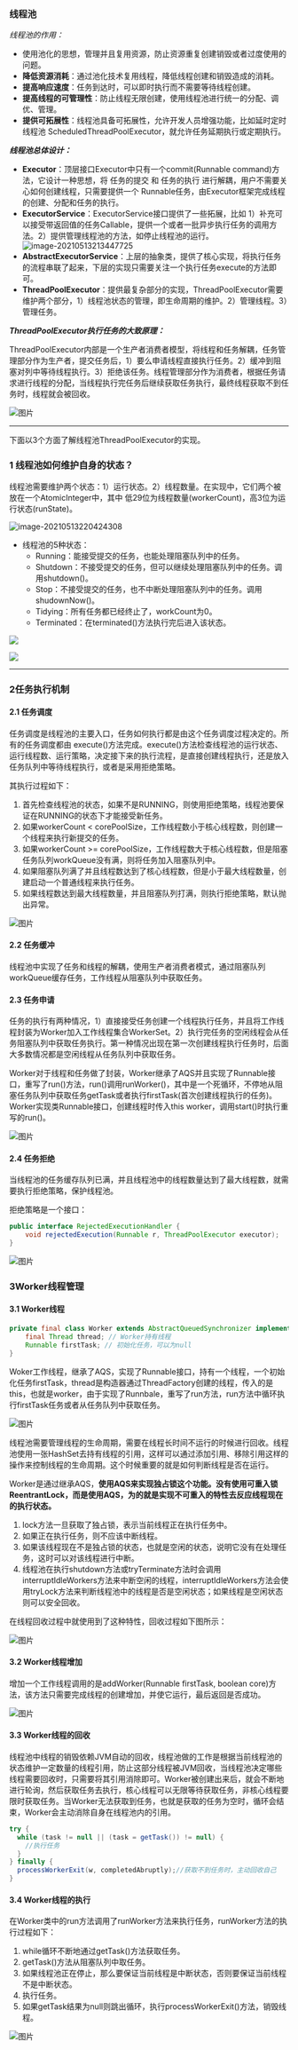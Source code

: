 ### 线程池

*线程池的作用：*

- 使用池化的思想，管理并且复用资源，防止资源重复创建销毁或者过度使用的问题。
- **降低资源消耗**：通过池化技术复用线程，降低线程创建和销毁造成的消耗。
- **提高响应速度**：任务到达时，可以即时执行而不需要等待线程创建。
- **提高线程的可管理性**：防止线程无限创建，使用线程池进行统一的分配、调优、管理。
- **提供可拓展性**：线程池具备可拓展性，允许开发人员增强功能，比如延时定时线程池 ScheduledThreadPoolExecutor，就允许任务延期执行或定期执行。

***线程池总体设计：***

- **Executor**：顶层接口Executor中只有一个commit(Runnable command)方法，它设计一种思想，将 任务的提交 和 任务的执行 进行解耦，用户不需要关心如何创建线程，只需要提供一个 Runnable任务，由Executor框架完成线程的创建、分配和任务的执行。
- **ExecutorService**：ExecutorService接口提供了一些拓展，比如 1）补充可以接受带返回值的任务Callable，提供一个或者一批异步执行任务的调用方法。2）提供管理线程池的方法，如停止线程池的运行。![image-20210513213447725](F:\研究生\review-note\references-figures\image-20210513213447725.png)
- **AbstractExecutorService**：上层的抽象类，提供了核心实现，将执行任务的流程串联了起来，下层的实现只需要关注一个执行任务execute的方法即可。
- **ThreadPoolExecutor**：提供最复杂部分的实现，ThreadPoolExecutor需要维护两个部分，1）线程池状态的管理，即生命周期的维护。2）管理线程。3）管理任务。

***ThreadPoolExecutor执行任务的大致原理：***

ThreadPoolExecutor内部是一个生产者消费者模型，将线程和任务解耦，任务管理部分作为生产者，提交任务后，1）要么申请线程直接执行任务。2）缓冲到阻塞对列中等待线程执行。3）拒绝该任务。线程管理部分作为消费者，根据任务请求进行线程的分配，当线程执行完任务后继续获取任务执行，最终线程获取不到任务时，线程就会被回收。

![图片](F:\研究生\review-note\references-figures\123123)

------

下面以3个方面了解线程池ThreadPoolExecutor的实现。

### 1 线程池如何维护自身的状态？

线程池需要维护两个状态：1）运行状态。2）线程数量。在实现中，它们两个被放在一个AtomicInteger中，其中 低29位为线程数量(workerCount)，高3位为运行状态(runState)。

![image-20210513220424308](F:\研究生\review-note\references-figures\image-20210513220424308.png)

- 线程池的5种状态：
    - Running：能接受提交的任务，也能处理阻塞队列中的任务。
    - Shutdown：不接受提交的任务，但可以继续处理阻塞队列中的任务。调用shutdown()。
    - Stop：不接受提交的任务，也不中断处理阻塞队列中的任务。调用shudownNow()。
    - Tidying：所有任务都已经终止了，workCount为0。
    - Terminated：在terminated()方法执行完后进入该状态。

![](F:\研究生\review-note\references-figures\3ggsdfgdsfgsdgs.png)

![](F:\研究生\review-note\references-figures\werqwerqwr3144.png)

------

### 2任务执行机制

#### 2.1 任务调度

任务调度是线程池的主要入口，任务如何执行都是由这个任务调度过程决定的。所有的任务调度都由 execute()方法完成。execute()方法检查线程池的运行状态、运行线程数、运行策略，决定接下来的执行流程，是直接创建线程执行，还是放入任务队列中等待线程执行，或者是采用拒绝策略。

其执行过程如下：

1. 首先检查线程池的状态，如果不是RUNNING，则使用拒绝策略，线程池要保证在RUNNING的状态下才能接受新任务。
2. 如果workerCount < corePoolSize，工作线程数小于核心线程数，则创建一个线程来执行新提交的任务。
3. 如果workerCount >= corePoolSize，工作线程数大于核心线程数，但是阻塞任务队列workQueue没有满，则将任务加入阻塞队列中。
4. 如果阻塞队列满了并且线程数达到了核心线程数，但是小于最大线程数量，创建启动一个普通线程来执行任务。
5. 如果线程数达到最大线程数量，并且阻塞队列打满，则执行拒绝策略，默认抛出异常。

![图片](https://mmbiz.qpic.cn/mmbiz_png/hEx03cFgUsXAj6OrUTUDRoG5tCBgm4CJFKIdcrXVBJjkcibbx50ezFK0YPYrclMx6RL45OIdnGzdLvdfQZJGCmw/640?wx_fmt=png&tp=webp&wxfrom=5&wx_lazy=1&wx_co=1)

#### 2.2 任务缓冲

线程池中实现了任务和线程的解耦，使用生产者消费者模式，通过阻塞队列workQueue缓存任务，工作线程从阻塞队列中获取任务。

#### 2.3 任务申请

任务的执行有两种情况，1）直接接受任务创建一个线程执行任务，并且将工作线程封装为Worker加入工作线程集合WorkerSet。2）执行完任务的空闲线程会从任务阻塞队列中获取任务执行。第一种情况出现在第一次创建线程执行任务时，后面大多数情况都是空闲线程从任务队列中获取任务。

Worker对于线程和任务做了封装，Worker继承了AQS并且实现了Runnable接口，重写了run()方法，run()调用runWorker()，其中是一个死循环，不停地从阻塞任务队列中获取任务getTask或者执行firstTask(首次创建线程执行的任务)。Worker实现类Runnable接口，创建线程时传入this worker，调用start()时执行重写的run()。

![图片](https://mmbiz.qpic.cn/mmbiz_png/hEx03cFgUsXAj6OrUTUDRoG5tCBgm4CJMLk6AVVyCgNYN9RJhn4PbHVvwfvUXcp4xurQTY9LCaLXialxvo3laow/640?wx_fmt=png&tp=webp&wxfrom=5&wx_lazy=1&wx_co=1)

#### 2.4 任务拒绝

当线程池的任务缓存队列已满，并且线程池中的线程数量达到了最大线程数，就需要执行拒绝策略，保护线程池。

拒绝策略是一个接口：

```java
public interface RejectedExecutionHandler {
    void rejectedExecution(Runnable r, ThreadPoolExecutor executor);
}
```

![图片](https://mmbiz.qpic.cn/mmbiz_png/hEx03cFgUsXAj6OrUTUDRoG5tCBgm4CJKwia8IKhKPVT4TJWU95eUYKqyA9FrdgwK9huZtKOLIwQJpYVBRf64Vw/640?wx_fmt=png&tp=webp&wxfrom=5&wx_lazy=1&wx_co=1)

### 3Worker线程管理

#### 3.1 Worker线程

```java
private final class Worker extends AbstractQueuedSynchronizer implements Runnable {
    final Thread thread; // Worker持有线程
    Runnable firstTask;	// 初始化任务，可以为null
}
```

Woker工作线程，继承了AQS，实现了Runnable接口，持有一个线程，一个初始化任务firstTask，thread是构造器通过ThreadFactory创建的线程，传入的是this，也就是worker，由于实现了Runnbale，重写了run方法，run方法中循环执行firstTask任务或者从任务队列中获取任务。

![图片](https://mmbiz.qpic.cn/mmbiz_png/hEx03cFgUsXAj6OrUTUDRoG5tCBgm4CJibFaUsW5YbgOTr7GEoRPekq9NqvnGY92biaMJodpZMFmA1mZtgAKbpMA/640?wx_fmt=png&tp=webp&wxfrom=5&wx_lazy=1&wx_co=1)

线程池需要管理线程的生命周期，需要在线程长时间不运行的时候进行回收。线程池使用一张HashSet去持有线程的引用，这样可以通过添加引用、移除引用这样的操作来控制线程的生命周期。这个时候重要的就是如何判断线程是否在运行。

Worker是通过继承AQS，**使用AQS来实现独占锁这个功能。没有使用可重入锁ReentrantLock，而是使用AQS，为的就是实现不可重入的特性去反应线程现在的执行状态。**

1. lock方法一旦获取了独占锁，表示当前线程正在执行任务中。
2. 如果正在执行任务，则不应该中断线程。
3. 如果该线程现在不是独占锁的状态，也就是空闲的状态，说明它没有在处理任务，这时可以对该线程进行中断。
4. 线程池在执行shutdown方法或tryTerminate方法时会调用interruptIdleWorkers方法来中断空闲的线程，interruptIdleWorkers方法会使用tryLock方法来判断线程池中的线程是否是空闲状态；如果线程是空闲状态则可以安全回收。

在线程回收过程中就使用到了这种特性，回收过程如下图所示：

![图片](https://mmbiz.qpic.cn/mmbiz_png/hEx03cFgUsXAj6OrUTUDRoG5tCBgm4CJXvuCKXicTcSdiaR0nDpeahiblnfrQt0zUQNtpmgC4e1RHexLPuqKOluMA/640?wx_fmt=png&tp=webp&wxfrom=5&wx_lazy=1&wx_co=1)

#### 3.2 Worker线程增加

增加一个工作线程调用的是addWorker(Runnable firstTask, boolean core)方法，该方法只需要完成线程的创建增加，并使它运行，最后返回是否成功。

![图片](https://mmbiz.qpic.cn/mmbiz_png/hEx03cFgUsXAj6OrUTUDRoG5tCBgm4CJhrpJW5JvLZb3gOzPyaBr5UjicLTET0JV01bTmKpVNlkk839cSHib0QSg/640?wx_fmt=png&tp=webp&wxfrom=5&wx_lazy=1&wx_co=1)

#### 3.3 Worker线程的回收

线程池中线程的销毁依赖JVM自动的回收，线程池做的工作是根据当前线程池的状态维护一定数量的线程引用，防止这部分线程被JVM回收，当线程池决定哪些线程需要回收时，只需要将其引用消除即可。Worker被创建出来后，就会不断地进行轮询，然后获取任务去执行，核心线程可以无限等待获取任务，非核心线程要限时获取任务。当Worker无法获取到任务，也就是获取的任务为空时，循环会结束，Worker会主动消除自身在线程池内的引用。

```java
try {
  while (task != null || (task = getTask()) != null) {
    //执行任务
  }
} finally {
  processWorkerExit(w, completedAbruptly);//获取不到任务时，主动回收自己
}
```

#### 3.4 Worker线程的执行

在Worker类中的run方法调用了runWorker方法来执行任务，runWorker方法的执行过程如下：

1. while循环不断地通过getTask()方法获取任务。
2. getTask()方法从阻塞队列中取任务。
3. 如果线程池正在停止，那么要保证当前线程是中断状态，否则要保证当前线程不是中断状态。
4. 执行任务。
5. 如果getTask结果为null则跳出循环，执行processWorkerExit()方法，销毁线程。

![图片](https://mmbiz.qpic.cn/mmbiz_png/hEx03cFgUsXAj6OrUTUDRoG5tCBgm4CJhUxd3xXt2Qa7Rcnd8ePRfNgv8gPfdGQMlNadR0re6IsE982OpauQfg/640?wx_fmt=png&tp=webp&wxfrom=5&wx_lazy=1&wx_co=1)



